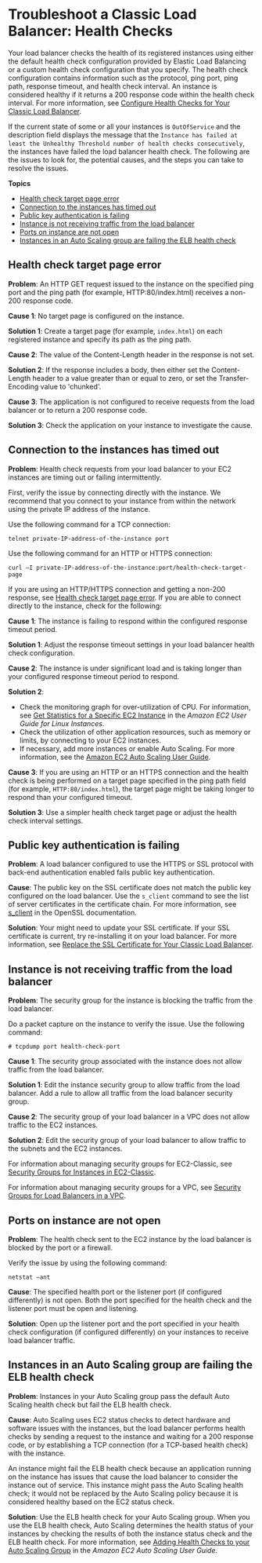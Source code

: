 # Troubleshoot a Classic Load Balancer: Health Checks<a name="ts-elb-healthcheck"></a>

Your load balancer checks the health of its registered instances using either the default health check configuration provided by Elastic Load Balancing or a custom health check configuration that you specify\. The health check configuration contains information such as the protocol, ping port, ping path, response timeout, and health check interval\. An instance is considered healthy if it returns a 200 response code within the health check interval\. For more information, see [Configure Health Checks for Your Classic Load Balancer](elb-healthchecks.md)\.

If the current state of some or all your instances is `OutOfService` and the description field displays the message that the `Instance has failed at least the Unhealthy Threshold number of health checks consecutively`, the instances have failed the load balancer health check\. The following are the issues to look for, the potential causes, and the steps you can take to resolve the issues\.

**Topics**
+ [Health check target page error](#ts-elb-healthcheck-targetpage)
+ [Connection to the instances has timed out](#ts-elb-healthcheck-failed)
+ [Public key authentication is failing](#ts-elb-healthcheck-publickey)
+ [Instance is not receiving traffic from the load balancer](#ts-elb-healthcheck-securitygroup)
+ [Ports on instance are not open](#ts-elb-healthcheck-ports)
+ [Instances in an Auto Scaling group are failing the ELB health check](#ts-elb-healthcheck-autoscaling)

## Health check target page error<a name="ts-elb-healthcheck-targetpage"></a>

**Problem**: An HTTP GET request issued to the instance on the specified ping port and the ping path \(for example, HTTP:80/index\.html\) receives a non\-200 response code\.

**Cause 1**: No target page is configured on the instance\.

**Solution 1**: Create a target page \(for example, `index.html`\) on each registered instance and specify its path as the ping path\.

**Cause 2**: The value of the Content\-Length header in the response is not set\.

**Solution 2**: If the response includes a body, then either set the Content\-Length header to a value greater than or equal to zero, or set the Transfer\-Encoding value to 'chunked'\.

**Cause 3**: The application is not configured to receive requests from the load balancer or to return a 200 response code\.

**Solution 3**: Check the application on your instance to investigate the cause\.

## Connection to the instances has timed out<a name="ts-elb-healthcheck-failed"></a>

**Problem**: Health check requests from your load balancer to your EC2 instances are timing out or failing intermittently\.

First, verify the issue by connecting directly with the instance\. We recommend that you connect to your instance from within the network using the private IP address of the instance\.

Use the following command for a TCP connection:

```
telnet private-IP-address-of-the-instance port
```

Use the following command for an HTTP or HTTPS connection:

```
curl –I private-IP-address-of-the-instance:port/health-check-target-page
```

If you are using an HTTP/HTTPS connection and getting a non\-200 response, see [Health check target page error](#ts-elb-healthcheck-targetpage)\. If you are able to connect directly to the instance, check for the following:

**Cause 1**: The instance is failing to respond within the configured response timeout period\.

**Solution 1**: Adjust the response timeout settings in your load balancer health check configuration\.

**Cause 2**: The instance is under significant load and is taking longer than your configured response timeout period to respond\.

**Solution 2**:
+ Check the monitoring graph for over\-utilization of CPU\. For information, see [Get Statistics for a Specific EC2 Instance](http://docs.aws.amazon.com/AWSEC2/latest/UserGuide/US_SingleMetricPerInstance.html) in the *Amazon EC2 User Guide for Linux Instances*\.
+ Check the utilization of other application resources, such as memory or limits, by connecting to your EC2 instances\.
+ If necessary, add more instances or enable Auto Scaling\. For more information, see the [Amazon EC2 Auto Scaling User Guide](http://docs.aws.amazon.com/autoscaling/latest/userguide/)\.

**Cause 3**: If you are using an HTTP or an HTTPS connection and the health check is being performed on a target page specified in the ping path field \(for example, `HTTP:80/index.html`\), the target page might be taking longer to respond than your configured timeout\.

**Solution 3**: Use a simpler health check target page or adjust the health check interval settings\.

## Public key authentication is failing<a name="ts-elb-healthcheck-publickey"></a>

**Problem**: A load balancer configured to use the HTTPS or SSL protocol with back\-end authentication enabled fails public key authentication\.

**Cause**: The public key on the SSL certificate does not match the public key configured on the load balancer\. Use the `s_client` command to see the list of server certificates in the certificate chain\. For more information, see [s\_client](https://www.openssl.org/docs/manmaster/man1/s_client.html) in the OpenSSL documentation\.

**Solution**: Your might need to update your SSL certificate\. If your SSL certificate is current, try re\-installing it on your load balancer\. For more information, see [Replace the SSL Certificate for Your Classic Load Balancer](elb-update-ssl-cert.md)\.

## Instance is not receiving traffic from the load balancer<a name="ts-elb-healthcheck-securitygroup"></a>

**Problem**: The security group for the instance is blocking the traffic from the load balancer\.

Do a packet capture on the instance to verify the issue\. Use the following command:

```
# tcpdump port health-check-port
```

**Cause 1**: The security group associated with the instance does not allow traffic from the load balancer\.

**Solution 1**: Edit the instance security group to allow traffic from the load balancer\. Add a rule to allow all traffic from the load balancer security group\.

**Cause 2**: The security group of your load balancer in a VPC does not allow traffic to the EC2 instances\.

**Solution 2**: Edit the security group of your load balancer to allow traffic to the subnets and the EC2 instances\.

For information about managing security groups for EC2\-Classic, see [Security Groups for Instances in EC2\-Classic](elb-security-groups.md#elb-classic-security-groups)\.

For information about managing security groups for a VPC, see [Security Groups for Load Balancers in a VPC](elb-security-groups.md#elb-vpc-security-groups)\.

## Ports on instance are not open<a name="ts-elb-healthcheck-ports"></a>

**Problem**: The health check sent to the EC2 instance by the load balancer is blocked by the port or a firewall\.

Verify the issue by using the following command:

```
netstat –ant
```

**Cause**: The specified health port or the listener port \(if configured differently\) is not open\. Both the port specified for the health check and the listener port must be open and listening\.

**Solution**: Open up the listener port and the port specified in your health check configuration \(if configured differently\) on your instances to receive load balancer traffic\.

## Instances in an Auto Scaling group are failing the ELB health check<a name="ts-elb-healthcheck-autoscaling"></a>

**Problem**: Instances in your Auto Scaling group pass the default Auto Scaling health check but fail the ELB health check\.

**Cause**: Auto Scaling uses EC2 status checks to detect hardware and software issues with the instances, but the load balancer performs health checks by sending a request to the instance and waiting for a 200 response code, or by establishing a TCP connection \(for a TCP\-based health check\) with the instance\.

An instance might fail the ELB health check because an application running on the instance has issues that cause the load balancer to consider the instance out of service\. This instance might pass the Auto Scaling health check; it would not be replaced by the Auto Scaling policy because it is considered healthy based on the EC2 status check\.

**Solution**: Use the ELB health check for your Auto Scaling group\. When you use the ELB health check, Auto Scaling determines the health status of your instances by checking the results of both the instance status check and the ELB health check\. For more information, see [Adding Health Checks to your Auto Scaling Group](http://docs.aws.amazon.com/autoscaling/ec2/userguide/as-add-elb-healthcheck.html) in the *Amazon EC2 Auto Scaling User Guide*\.